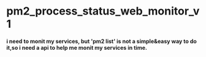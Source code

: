 # pm2_process_status_web_monitor_v1
#### i need to monit my services, but 'pm2 list' is not a simple&easy way to do it,so i need a api to help me monit my services in time.
